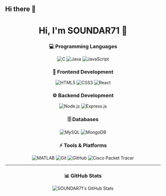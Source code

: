## Hi there 👋
<div align="center">

# Hi, I'm SOUNDAR71 👋

### 💻 Programming Languages
![C](https://img.shields.io/badge/-C-00599C?style=for-the-badge&logo=c)
![Java](https://img.shields.io/badge/-Java-007396?style=for-the-badge&logo=java)
![JavaScript](https://img.shields.io/badge/-JavaScript-F7DF1E?style=for-the-badge&logo=javascript)

### 🎨 Frontend Development
![HTML5](https://img.shields.io/badge/-HTML5-E34F26?style=for-the-badge&logo=html5)
![CSS3](https://img.shields.io/badge/-CSS3-1572B6?style=for-the-badge&logo=css3)
![React](https://img.shields.io/badge/-React-61DAFB?style=for-the-badge&logo=react)

### ⚙️ Backend Development
![Node.js](https://img.shields.io/badge/-Node.js-339933?style=for-the-badge&logo=node.js)
![Express.js](https://img.shields.io/badge/-Express.js-000000?style=for-the-badge&logo=express)

### 🗄️ Databases
![MySQL](https://img.shields.io/badge/-MySQL-4479A1?style=for-the-badge&logo=mysql)
![MongoDB](https://img.shields.io/badge/-MongoDB-47A248?style=for-the-badge&logo=mongodb)

### ⚡ Tools & Platforms
![MATLAB](https://img.shields.io/badge/-MATLAB-orange?style=for-the-badge&logo=mathworks)
![Git](https://img.shields.io/badge/-Git-F05032?style=for-the-badge&logo=git)
![GitHub](https://img.shields.io/badge/-GitHub-181717?style=for-the-badge&logo=github)
![Cisco Packet Tracer](https://img.shields.io/badge/-Cisco%20Packet%20Tracer-1BA0D7?style=for-the-badge&logo=cisco)

---

### 📊 GitHub Stats
![SOUNDAR71's GitHub Stats](https://github-readme-stats.vercel.app/api?username=soundar71&show_icons=true&theme=radical)

</div>


<!--
**SOUNDAR71/soundar71** is a ✨ _special_ ✨ repository because its `README.md` (this file) appears on your GitHub profile.

Here are some ideas to get you started:

- 🔭 I’m currently working on ...
- 🌱 I’m currently learning ...
- 👯 I’m looking to collaborate on ...
- 🤔 I’m looking for help with ...
- 💬 Ask me about ...
- 📫 How to reach me: ...
- 😄 Pronouns: ...
- ⚡ Fun fact: ...
-->
